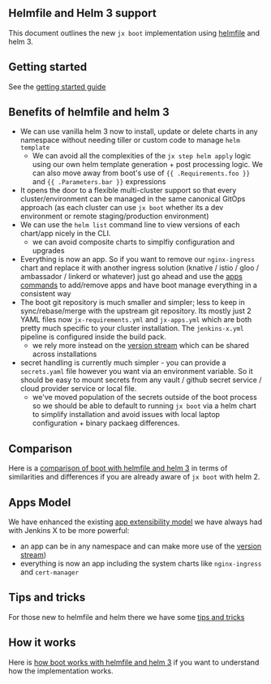 ## Helmfile and Helm 3 support

This document outlines the new `jx boot` implementation using [helmfile](https://github.com/roboll/helmfile) and helm 3. 

## Getting started

See the [getting started guide](getting-started.md)

## Benefits of helmfile and helm 3

* We can use vanilla helm 3 now to install, update or delete charts in any namespace without needing tiller or custom code to manage `helm template`
  * We can avoid all the complexities of the `jx step helm apply` logic using our own helm template generation + post processing logic. We can also move away from boot's use of `{{ .Requirements.foo }}` and `{{ .Parameters.bar }}` expressions
* It opens the door to a flexible multi-cluster support so that every cluster/environment can be managed in the same canonical GitOps approach (as each cluster can use `jx boot` whether its a dev environment or remote staging/production environment)
* We can use the `helm list` command line to view versions of each chart/app nicely in the CLI.
  * we can avoid composite charts to simplfiy configuration and upgrades
* Everything is now an app. So if you want to remove our `nginx-ingress` chart and replace it with another ingress solution (knative / istio / gloo / ambassador / linkerd or whatever) just go ahead and use the [apps commands](apps.md) to add/remove apps and have boot manage everything in a consistent way
* The boot git repository is much smaller and simpler; less to keep in sync/rebase/merge with the upstream git repository. Its mostly just 2 YAML files now `jx-requirements.yml` and `jx-apps.yml` which are both pretty much specific to your cluster installation. The `jenkins-x.yml` pipeline is configured inside the build pack.
  * we rely more instead on the [version stream](https://jenkins-x.io/docs/concepts/version-stream/) which can be shared across installations
* secret handling is currently much simpler - you can provide a `secrets.yaml` file however you want via an environment variable. So it should be easy to mount secrets from any vault / github secret service / cloud provider service or local file.
  * we've moved population of the secrets outside of the boot process so we should be able to default to running `jx boot` via a helm chart to simplify installation and avoid issues with local laptop configuration + binary packaeg differences.

## Comparison

Here is a [comparison of boot with helmfile and helm 3](comparison.md) in terms of similarities and differences if you are already aware of `jx boot` with helm 2.

## Apps Model

We have enhanced the existing [app extensibility model](apps.md) we have always had with Jenkins X to be more powerful:
* an app can be in any namespace and can make more use of the [version stream](https://jenkins-x.io/docs/concepts/version-stream/))
* everything is now an app including the system charts like `nginx-ingress` and `cert-manager`

## Tips and tricks

For those new to helmfile and helm there we have some [tips and tricks](tips.md)

## How it works

Here is [how boot works with helmfile and helm 3](how-it-works.md) if you want to understand how the implementation works.


